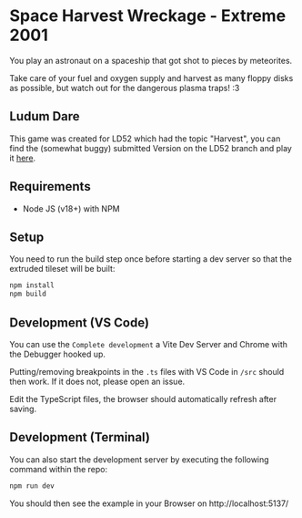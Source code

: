 # Space Harvest Wreckage - Extreme 2001

You play an astronaut on a spaceship that got shot to pieces by meteorites.

Take care of your fuel and oxygen supply and harvest as many floppy disks as possible, but watch out for the dangerous plasma traps! :3

## Ludum Dare

This game was created for LD52 which had the topic "Harvest", you can find the (somewhat buggy) submitted Version on the LD52 branch and play it [here](https://ld52.wolkenwelten.net/).

## Requirements
- Node JS (v18+) with NPM

## Setup
You need to run the build step once before starting a dev server so that the extruded tileset will be built:
```bash
npm install
npm build
```

## Development (VS Code)

You can use the `Complete development` a Vite Dev Server and Chrome with the Debugger hooked up.

Putting/removing breakpoints in the `.ts` files with VS Code in `/src` should then work.
If it does not, please open an issue.

Edit the TypeScript files, the browser should automatically refresh after saving.

## Development (Terminal)

You can also start the development server by executing the following command within the repo:
```bash
npm run dev
```

You should then see the example in your Browser on http://localhost:5137/
